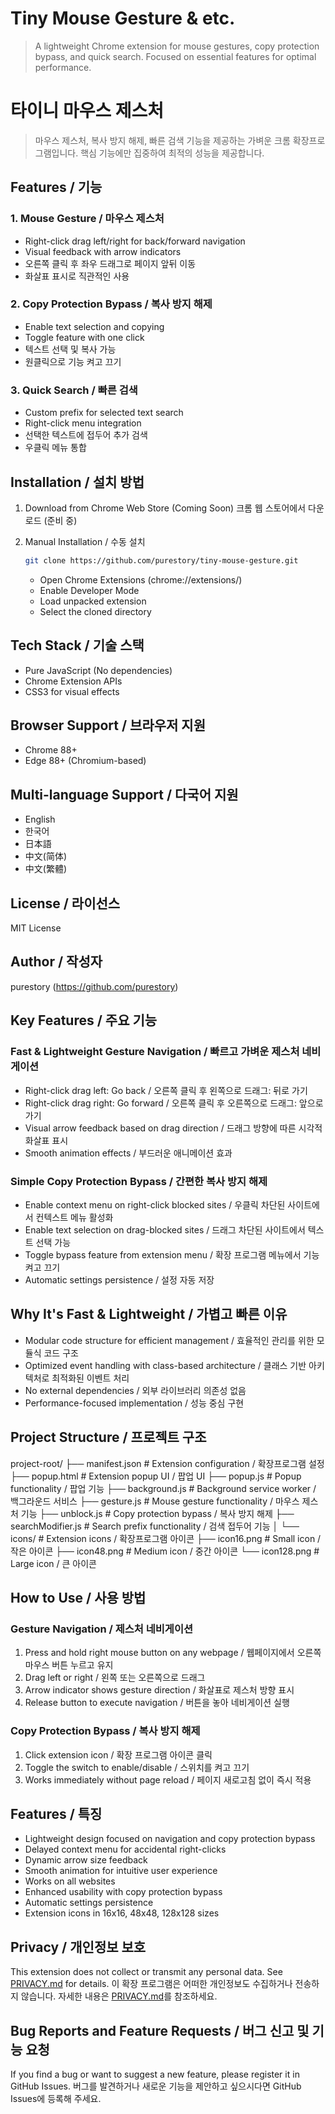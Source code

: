 # Tiny Mouse Gesture & etc.
> A lightweight Chrome extension for mouse gestures, copy protection bypass, and quick search. Focused on essential features for optimal performance.

# 타이니 마우스 제스처
> 마우스 제스처, 복사 방지 해제, 빠른 검색 기능을 제공하는 가벼운 크롬 확장프로그램입니다. 핵심 기능에만 집중하여 최적의 성능을 제공합니다.

## Features / 기능

### 1. Mouse Gesture / 마우스 제스처
- Right-click drag left/right for back/forward navigation
- Visual feedback with arrow indicators
- 오른쪽 클릭 후 좌우 드래그로 페이지 앞뒤 이동
- 화살표 표시로 직관적인 사용

### 2. Copy Protection Bypass / 복사 방지 해제
- Enable text selection and copying
- Toggle feature with one click
- 텍스트 선택 및 복사 가능
- 원클릭으로 기능 켜고 끄기

### 3. Quick Search / 빠른 검색
- Custom prefix for selected text search
- Right-click menu integration
- 선택한 텍스트에 접두어 추가 검색
- 우클릭 메뉴 통합

## Installation / 설치 방법

1. Download from Chrome Web Store (Coming Soon)
   크롬 웹 스토어에서 다운로드 (준비 중)

2. Manual Installation / 수동 설치
   ```bash
   git clone https://github.com/purestory/tiny-mouse-gesture.git
   ```
   - Open Chrome Extensions (chrome://extensions/)
   - Enable Developer Mode
   - Load unpacked extension
   - Select the cloned directory

## Tech Stack / 기술 스택
- Pure JavaScript (No dependencies)
- Chrome Extension APIs
- CSS3 for visual effects

## Browser Support / 브라우저 지원
- Chrome 88+
- Edge 88+ (Chromium-based)

## Multi-language Support / 다국어 지원
- English
- 한국어
- 日本語
- 中文(简体)
- 中文(繁體)

## License / 라이선스
MIT License

## Author / 작성자
purestory (https://github.com/purestory)

## Key Features / 주요 기능

### Fast & Lightweight Gesture Navigation / 빠르고 가벼운 제스처 네비게이션
- Right-click drag left: Go back / 오른쪽 클릭 후 왼쪽으로 드래그: 뒤로 가기
- Right-click drag right: Go forward / 오른쪽 클릭 후 오른쪽으로 드래그: 앞으로 가기
- Visual arrow feedback based on drag direction / 드래그 방향에 따른 시각적 화살표 표시
- Smooth animation effects / 부드러운 애니메이션 효과

### Simple Copy Protection Bypass / 간편한 복사 방지 해제
- Enable context menu on right-click blocked sites / 우클릭 차단된 사이트에서 컨텍스트 메뉴 활성화
- Enable text selection on drag-blocked sites / 드래그 차단된 사이트에서 텍스트 선택 가능
- Toggle bypass feature from extension menu / 확장 프로그램 메뉴에서 기능 켜고 끄기
- Automatic settings persistence / 설정 자동 저장

## Why It's Fast & Lightweight / 가볍고 빠른 이유
- Modular code structure for efficient management / 효율적인 관리를 위한 모듈식 코드 구조
- Optimized event handling with class-based architecture / 클래스 기반 아키텍처로 최적화된 이벤트 처리
- No external dependencies / 외부 라이브러리 의존성 없음
- Performance-focused implementation / 성능 중심 구현

## Project Structure / 프로젝트 구조

project-root/
├── manifest.json # Extension configuration / 확장프로그램 설정
├── popup.html # Extension popup UI / 팝업 UI
├── popup.js # Popup functionality / 팝업 기능
├── background.js # Background service worker / 백그라운드 서비스
├── gesture.js # Mouse gesture functionality / 마우스 제스처 기능
├── unblock.js # Copy protection bypass / 복사 방지 해제
├── searchModifier.js # Search prefix functionality / 검색 접두어 기능
│
└── icons/ # Extension icons / 확장프로그램 아이콘
├── icon16.png # Small icon / 작은 아이콘
├── icon48.png # Medium icon / 중간 아이콘
└── icon128.png # Large icon / 큰 아이콘

## How to Use / 사용 방법

### Gesture Navigation / 제스처 네비게이션
1. Press and hold right mouse button on any webpage / 웹페이지에서 오른쪽 마우스 버튼 누르고 유지
2. Drag left or right / 왼쪽 또는 오른쪽으로 드래그
3. Arrow indicator shows gesture direction / 화살표로 제스처 방향 표시
4. Release button to execute navigation / 버튼을 놓아 네비게이션 실행

### Copy Protection Bypass / 복사 방지 해제
1. Click extension icon / 확장 프로그램 아이콘 클릭
2. Toggle the switch to enable/disable / 스위치를 켜고 끄기
3. Works immediately without page reload / 페이지 새로고침 없이 즉시 적용

## Features / 특징

- Lightweight design focused on navigation and copy protection bypass
- Delayed context menu for accidental right-clicks
- Dynamic arrow size feedback
- Smooth animation for intuitive user experience
- Works on all websites
- Enhanced usability with copy protection bypass
- Automatic settings persistence
- Extension icons in 16x16, 48x48, 128x128 sizes

## Privacy / 개인정보 보호
This extension does not collect or transmit any personal data. See [PRIVACY.md](PRIVACY.md) for details.
이 확장 프로그램은 어떠한 개인정보도 수집하거나 전송하지 않습니다. 자세한 내용은 [PRIVACY.md](PRIVACY.md)를 참조하세요.

## Bug Reports and Feature Requests / 버그 신고 및 기능 요청
If you find a bug or want to suggest a new feature, please register it in GitHub Issues.
버그를 발견하거나 새로운 기능을 제안하고 싶으시다면 GitHub Issues에 등록해 주세요. 